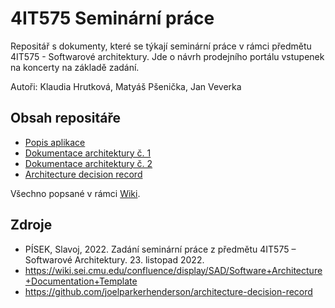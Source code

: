 # 4IT575 Seminární práce
Repositář s dokumenty, které se týkají seminární práce v rámci předmětu 4IT575 - Softwarové architektury. Jde o návrh prodejního portálu vstupenek na koncerty na základě zadání.

Autoři: Klaudia Hrutková, Matyáš Pšenička, Jan Veverka

## Obsah repositáře

- [Popis aplikace](https://github.com/klaudiahr/4IT575-SmP-TicketPRO/wiki/1.-Popis-aplikace)
- [Dokumentace architektury č. 1](https://github.com/klaudiahr/4IT575-SmP-TicketPRO/wiki/2.1-Dokumentace-Microservices-architektury)
- [Dokumentace architektury č. 2](https://github.com/klaudiahr/4IT575-SmP-TicketPRO/wiki/2.2-Dokumentace-Event-driven-architektury)
- [Architecture decision record](https://github.com/klaudiahr/4IT575-SmP-TicketPRO/wiki/3.-ADR)

Všechno popsané v rámci [Wiki](https://github.com/klaudiahr/4IT575-SmP-TicketPRO/wiki).

## Zdroje
- PÍSEK, Slavoj, 2022. Zadání seminární práce z předmětu 4IT575 – Softwarové Architektury. 23. listopad 2022.
- https://wiki.sei.cmu.edu/confluence/display/SAD/Software+Architecture+Documentation+Template 
- https://github.com/joelparkerhenderson/architecture-decision-record
